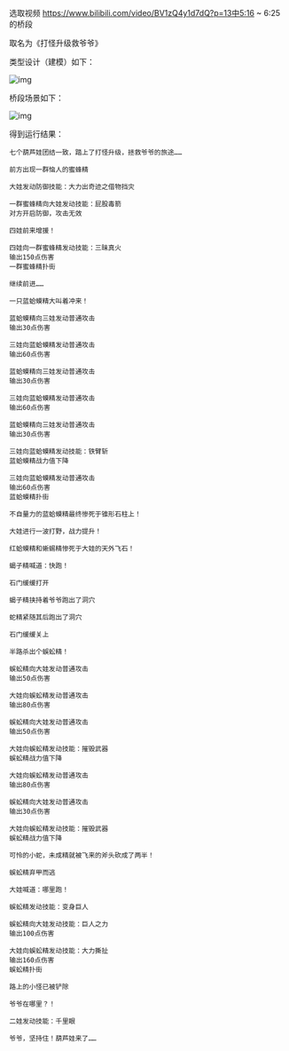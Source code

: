 选取视频 https://www.bilibili.com/video/BV1zQ4y1d7dQ?p=13中5:16 ~ 6:25 的桥段

取名为《打怪升级救爷爷》

类型设计（建模）如下：

![img](http://www.plantuml.com/plantuml/png/NPBDSkem38NtVeeixrtm2Xr8wKzdQ1TbEbqo8bQ3Yo9bR9aEG_lknS5nWImIdyyd9xAKQL3m6Zio3K48LOsEMvF5hKVGwB4w65CTByTQhKd4hdP2iSC2ln1wuHN7hY327L9H2wTA-0Z-pr2xjkYr225mDSSFv80Np2BePY11lUEsOiXVJhSKCrE5Plll_w0ln28LyTPdzOeDkXq-yMVq-ynSi0WsYtlNRlJTaPsnwu36roBdrR97ID7cP-pGKeLnBk8FWq5w7BqDIS3ZkbYVXODYDcPnlbzB26apFOUCkz10Vn7n8D7R6jRxv2ig7-L5k4wpoGqOsN2cSvPxlDmwebDu6VDaydqp_W6cn9_mQ38crtwDKztNhBJdF7gAR6D7lm00)



桥段场景如下：

![img](http://www.plantuml.com/plantuml/png/xLTFQnj75B_lfnZmkP0G6eeF9PH2Zoszb59ws6edjh2yQrPhYdjQMT2L52co8l-N4aMfQyisjXpRO4bUoz-bQ6PdJ_aAVQEHnhFiDYsXRLAe44Wxyzlt-xq_xytkewoZsyxoOaRJKuvb8_4XUmUaaqT8pwB7QJlhsDX0CrzZ8m8Q3SfJK1QdBDEmRDsSmsZco_5l5DihJh7EVDesLd0cO_s8qCotupzHyaP3ablBjZC_PsDi0lOB_gj5iApPPCtLu7p8qJzWl0Z0cM_cqmwEmkhFMMEFjNwU8ZFBsB5qSEfptLxu3AwY2iwgPFE6R9nnBFZEeRffPD8_wJRS4yEpPe7j_ZAndSAcarx21WJYgxIv4DKR5AxWYn07MXbZKJTH5C0Q7hSZ45bJNy284-gf1HJ5FNzAJjOKQCgobz8MX0beb-sb30R3N8cpCc5kNOHR7O5rB1CR5jZY8LtHD9dZZxxZMVx-qsaePr6uVKw6RSsq78mo-B6ZZUDJhP5IHspHailoDs_yNMrQEAK6yGRaLu_TzaVz9yHj1SL3Mcu7kU5lxZveCX2tfcaJ3iafLSmYkdvDl6l1QgVdvZcjv9MCv7MEhRPfzrbmUZ81TFjqiqzybwnrXRmtVbdWwTPBkb5GwDNQIjRGfTNBP9oCZwfKnYT9ApG0tJu8cgqWTomnR5Y7KDt_-5wmsX_vU-JqGcx9mgR56cjlARfbxKenIaSbnqvywCvfwEvEjYCA7jm9K8XKiv9Bih_5zJYHP7geCltlqljpALQWOJt7l5MwUIW1jD8YUw_foJxPwV0sAcpprdRzKUz9k5Fv5wEAObCytXRn6HOVtA2aM0-zfmbAHZsNNhmIszD5uJ2jhf6A1_wpjXjwLVBg1IczL7Zbu9MyScKMiOCSATsEUXMolwFa6dR8xJ6xgccQdCLmlpZWk0Mv243VJI8HXmTtgToYvLn28O5vY2EzV14SNYfwnPaYxOXBcFDkVgn7dbv_UIx7yoYJg0osjsPAahvROtoIIFE1UXBlF5exeDsSw3E0A0TPhEN-qp5yy875KF8aKnC_7woVCxSChV5dClbZpsRfRgxmfVfHw9NViQVY3fBgDXiSawlEQ30G0EOTmOhYNWdcbBeLhBT8xKPkIS__7a522ZpW0RsQvVlt_i4qYyTB-co35hi28caVld_QoDj0qXaLUKsAZtBIlQR5eL95VoIdaeVI2fh-P9-kDU5MKZWJRnUiTyHk-tUqZ-0VlE3z3W00)

得到运行结果：

```
七个葫芦娃团结一致，踏上了打怪升级，拯救爷爷的旅途……

前方出现一群恼人的蜜蜂精

大娃发动防御技能：大力出奇迹之借物挡灾

一群蜜蜂精向大娃发动技能：屁股毒箭    
对方开启防御，攻击无效

四娃前来增援！

四娃向一群蜜蜂精发动技能：三昧真火    
输出150点伤害
一群蜜蜂精扑街

继续前进……

一只蓝蛤蟆精大叫着冲来！

蓝蛤蟆精向三娃发动普通攻击
输出30点伤害

三娃向蓝蛤蟆精发动普通攻击
输出60点伤害

蓝蛤蟆精向三娃发动普通攻击
输出30点伤害

三娃向蓝蛤蟆精发动普通攻击
输出60点伤害

蓝蛤蟆精向三娃发动普通攻击
输出30点伤害

三娃向蓝蛤蟆精发动技能：铁臂斩
蓝蛤蟆精战力值下降

三娃向蓝蛤蟆精发动普通攻击
输出60点伤害
蓝蛤蟆精扑街

不自量力的蓝蛤蟆精最终惨死于锥形石柱上！

大娃进行一波打野，战力提升！

红蛤蟆精和蜥蜴精惨死于大娃的天外飞石！

蝎子精喊道：快跑！

石门缓缓打开

蝎子精挟持着爷爷跑出了洞穴

蛇精紧随其后跑出了洞穴

石门缓缓关上

半路杀出个蜈蚣精！

蜈蚣精向大娃发动普通攻击
输出50点伤害

大娃向蜈蚣精发动普通攻击
输出80点伤害

蜈蚣精向大娃发动普通攻击
输出50点伤害

大娃向蜈蚣精发动技能：摧毁武器
蜈蚣精战力值下降

大娃向蜈蚣精发动普通攻击
输出80点伤害

蜈蚣精向大娃发动普通攻击
输出30点伤害

大娃向蜈蚣精发动技能：摧毁武器
蜈蚣精战力值下降

可怜的小蛇，未成精就被飞来的斧头砍成了两半！

蜈蚣精弃甲而逃

大娃喊道：哪里跑！

蜈蚣精发动技能：变身巨人

蜈蚣精向大娃发动技能：巨人之力
输出100点伤害

大娃向蜈蚣精发动技能：大力撕扯
输出160点伤害
蜈蚣精扑街

路上的小怪已被铲除

爷爷在哪里？！

二娃发动技能：千里眼

爷爷，坚持住！葫芦娃来了……
```

